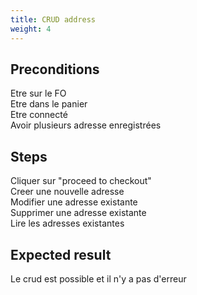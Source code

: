 ```yaml
---
title: CRUD address
weight: 4
---
```


## Preconditions

Etre sur le FO\
Etre dans le panier\
Etre connecté\
Avoir plusieurs adresse enregistrées
## Steps

Cliquer sur "proceed to checkout"\
Creer une nouvelle adresse\
Modifier une adresse existante\
Supprimer une adresse existante\
Lire les adresses existantes

## Expected result

Le crud est possible et il n'y a pas d'erreur

